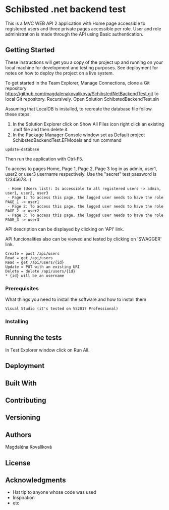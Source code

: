 # Schibsted .net backend test

This is a MVC WEB API 2 application with Home page accessible to registered users and three private pages accessible per role. User and role administration is made through the API using Basic authentication.

## Getting Started

These instructions will get you a copy of the project up and running on your local machine for development and testing purposes. See deployment for notes on how to deploy the project on a live system.

To get started in the Team Explorer, Manage Connections, clone a Git repository 
https://github.com/magdalenakovalikova/SchibstedNetBackendTest.git to local Git repository. Recursively.
Open Solution SchibstedBackendTest.sln

Assuming that LocalDB is installed, to recreate the database file follow these steps:
1. In the Solution Explorer click on Show All Files icon right click an existing .mdf file and then delete it.
2. In the Package Manager Console window set as Default project SchibstedBackendTest.EFModels and run command
```
update-database
```
Then run the application with Ctrl-F5.

To access to pages Home, Page 1, Page 2, Page 3 log in as admin, user1, user2 or user3 username respectively.
Use the "secret" test password is 12345678. :)
```
 - Home (Users list): Is accessible to all registered users -> admin, user1, user2, user3
 - Page 1: To access this page, the logged user needs to have the role PAGE_1 -> user1
 - Page 2: To access this page, the logged user needs to have the role PAGE_2 -> user2
 - Page 3: To access this page, the logged user needs to have the role PAGE_3 -> user3
```

 API description can be displayed by clicking on 'API' link.

 API funcionalities also can be viewed and tested  by clicking on 'SWAGGER' link.
``` 
Create = post /api/users
Read = get /api/users
Read = get /api/users/{id} 
Update = PUT with an existing URI
Delete = delete /api/users/{id} 
* {id} will be an username

```
### Prerequisites

What things you need to install the software and how to install them

```
Visual Studio (it's tested on VS2017 Professional)
```

### Installing


## Running the tests
In Test Explorer window click on Run All.

## Deployment


## Built With


## Contributing


## Versioning


## Authors
Magdaléna Kovalíková
## License


## Acknowledgments

* Hat tip to anyone whose code was used
* Inspiration
* etc
